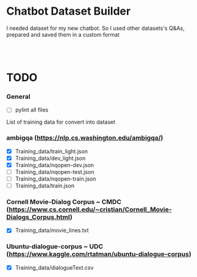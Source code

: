 # Chatbot Dataset Builder
I needed dataset for my new chatbot. So I used other datasets's Q&amp;As, prepared and saved them in a custom format

<br /><br />

# TODO

### General
- [ ] pylint all files

List of training data for convert into dataset

### ambigqa (https://nlp.cs.washington.edu/ambigqa/)
- [x] Training_data/train_light.json
- [x] Training_data/dev_light.json
- [x] Training_data/nqopen-dev.json
- [ ] Training_data/nqopen-test.json
- [ ] Training_data/nqopen-train.json
- [ ] Training_data/train.json

### Cornell Movie-Dialog Corpus ~ CMDC (https://www.cs.cornell.edu/~cristian/Cornell_Movie-Dialogs_Corpus.html)
- [x] Training_data/movie_lines.txt

### Ubuntu-dialogue-corpus ~ UDC (https://www.kaggle.com/rtatman/ubuntu-dialogue-corpus)
- [x] Training_data/dialogueText.csv
